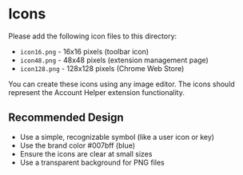 # Icons

Please add the following icon files to this directory:

- `icon16.png` - 16x16 pixels (toolbar icon)
- `icon48.png` - 48x48 pixels (extension management page)
- `icon128.png` - 128x128 pixels (Chrome Web Store)

You can create these icons using any image editor. The icons should represent the Account Helper extension functionality.

## Recommended Design
- Use a simple, recognizable symbol (like a user icon or key)
- Use the brand color #007bff (blue)
- Ensure the icons are clear at small sizes
- Use a transparent background for PNG files

